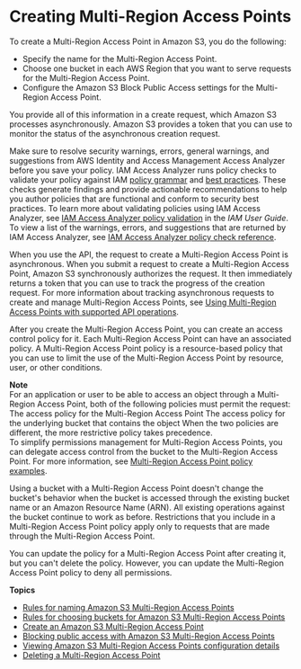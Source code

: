 # Creating Multi\-Region Access Points<a name="CreatingMultiRegionAccessPoints"></a>

To create a Multi\-Region Access Point in Amazon S3, you do the following: 
+ Specify the name for the Multi\-Region Access Point\.
+ Choose one bucket in each AWS Region that you want to serve requests for the Multi\-Region Access Point\.
+ Configure the Amazon S3 Block Public Access settings for the Multi\-Region Access Point\.

You provide all of this information in a create request, which Amazon S3 processes asynchronously\. Amazon S3 provides a token that you can use to monitor the status of the asynchronous creation request\. 

Make sure to resolve security warnings, errors, general warnings, and suggestions from AWS Identity and Access Management Access Analyzer before you save your policy\. IAM Access Analyzer runs policy checks to validate your policy against IAM [policy grammar](https://docs.aws.amazon.com/IAM/latest/UserGuide/reference_policies_grammar.html) and [best practices](https://docs.aws.amazon.com/IAM/latest/UserGuide/best-practices.html)\. These checks generate findings and provide actionable recommendations to help you author policies that are functional and conform to security best practices\. To learn more about validating policies using IAM Access Analyzer, see [IAM Access Analyzer policy validation](https://docs.aws.amazon.com/IAM/latest/UserGuide/access-analyzer-policy-validation.html) in the *IAM User Guide*\. To view a list of the warnings, errors, and suggestions that are returned by IAM Access Analyzer, see [IAM Access Analyzer policy check reference](https://docs.aws.amazon.com/IAM/latest/UserGuide/access-analyzer-reference-policy-checks.html)\.

When you use the API, the request to create a Multi\-Region Access Point is asynchronous\. When you submit a request to create a Multi\-Region Access Point, Amazon S3 synchronously authorizes the request\. It then immediately returns a token that you can use to track the progress of the creation request\. For more information about tracking asynchronous requests to create and manage Multi\-Region Access Points, see [Using Multi\-Region Access Points with supported API operations](MrapOperations.md)\. 

After you create the Multi\-Region Access Point, you can create an access control policy for it\. Each Multi\-Region Access Point can have an associated policy\. A Multi\-Region Access Point policy is a resource\-based policy that you can use to limit the use of the Multi\-Region Access Point by resource, user, or other conditions\.

**Note**  
For an application or user to be able to access an object through a Multi\-Region Access Point, both of the following policies must permit the request:   
The access policy for the Multi\-Region Access Point
The access policy for the underlying bucket that contains the object
When the two policies are different, the more restrictive policy takes precedence\.   
To simplify permissions management for Multi\-Region Access Points, you can delegate access control from the bucket to the Multi\-Region Access Point\. For more information, see [Multi\-Region Access Point policy examples](MultiRegionAccessPointPermissions.md#MultiRegionAccessPointPolicyExamples)\.

Using a bucket with a Multi\-Region Access Point doesn't change the bucket's behavior when the bucket is accessed through the existing bucket name or an Amazon Resource Name \(ARN\)\. All existing operations against the bucket continue to work as before\. Restrictions that you include in a Multi\-Region Access Point policy apply only to requests that are made through the Multi\-Region Access Point\. 

You can update the policy for a Multi\-Region Access Point after creating it, but you can't delete the policy\. However, you can update the Multi\-Region Access Point policy to deny all permissions\. 

**Topics**
+ [Rules for naming Amazon S3 Multi\-Region Access Points](multi-region-access-point-naming.md)
+ [Rules for choosing buckets for Amazon S3 Multi\-Region Access Points](multi-region-access-point-buckets.md)
+ [Create an Amazon S3 Multi\-Region Access Point](multi-region-access-point-create-examples.md)
+ [Blocking public access with Amazon S3 Multi\-Region Access Points](multi-region-access-point-block-public-access.md)
+ [Viewing Amazon S3 Multi\-Region Access Points configuration details](multi-region-access-point-view-examples.md)
+ [Deleting a Multi\-Region Access Point](multi-region-access-point-delete-examples.md)